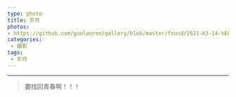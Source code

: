 ```yaml
---
type: photo
title: 岁月
photos:
- https://github.com/guolanren/gallery/blob/master/found/2021-03-14-%E6%84%9F%E6%82%9F-%E5%B2%81%E6%9C%88/%E5%B2%81%E6%9C%88.jpeg?raw=true
categories:
 - 摄影
tags:
 - 岁月
---
```


<!-- more -->

------

> 要找回青春啊！！！